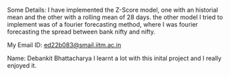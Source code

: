Some Details:
I have implemented the Z-Score model, one with an historial mean and the other with a rolling mean of 28 days.
the other model I tried to implement was of a fourier forecasting method, where I was fourier forecasting the spread between bank nifty and nifty.

My Email ID: ed22b083@smail.iitm.ac.in

Name: Debankit Bhattacharya 
I learnt a lot with this inital project and I really enjoyed it.

